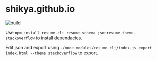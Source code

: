 # shikya.github.io

![build](https://travis-ci.org/shikya/shikya.github.io.svg?branch=master)

Use `npm install resume-cli resume-schema jsonresume-theme-stackoverflow` to install dependacies.

Edit json and export using `./node_modules/resume-cli/index.js export index.html --theme stackoverflow` to export.